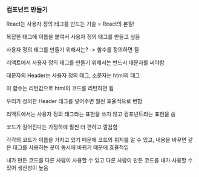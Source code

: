 ### 컴포넌트 만들기

React는 사용자 정의 태그를 만드는 기술 = React의 본질!

복잡한 태그에 이름을 붙여서 사용자 정의 태그를 만들고 싶음

사용자 정의 태그를 만들기 위해서는? -> 함수를 정의하면 됨

리액트에서 사용자 정의 태그를 만들기 위해서는 반드시 대문자를 써야함

대문자의 Header는 사용자 정의 태그, 소문자는 html의 태그

이 함수는 리턴값으로 html의 코드를 리턴하면 됨

우리가 정의한 Header 태그를 넣어주면 훨씬 효율적으로 변함

리액트에서는 사용자 정의 태그라는 표현을 쓰지 않고 컴포넌트라는 표현을 씀



코드가 길어진다는 가정하에 훨씬 더 편하고 깔끔함

각각의 코드가 이름을 가지고 있기 때문에 코드의 취지를 알 수 있고,  내용을 바꾸면 같은 태그를 사용하는 곳이 동시에 바뀌기 때문에 효율적임

내가 만든 코드를 다른 사람이 사용할 수 있고 다른 사람이 만든 코드를 내가 사용할 수 있어 생산성이 높음
